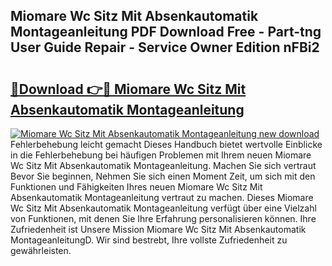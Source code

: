 ## Miomare Wc Sitz Mit Absenkautomatik Montageanleitung PDF Download Free - Part-tng User Guide Repair - Service Owner Edition nFBi2

# <h2><a href="http://df8rm8b.blite.top/?on=Miomare+Wc+Sitz+Mit+Absenkautomatik+Montageanleitung">🔗Download 👉🔴 Miomare Wc Sitz Mit Absenkautomatik Montageanleitung</a></h2>

[![Miomare Wc Sitz Mit Absenkautomatik Montageanleitung new download](https://i.imgur.com/lujVjoI.png)](http://df8rm8b.blite.top/?on=Miomare+Wc+Sitz+Mit+Absenkautomatik+Montageanleitung)
Fehlerbehebung leicht gemacht Dieses Handbuch bietet wertvolle Einblicke in die Fehlerbehebung bei häufigen Problemen mit Ihrem neuen Miomare Wc Sitz Mit Absenkautomatik Montageanleitung. Machen Sie sich vertraut Bevor Sie beginnen, Nehmen Sie sich einen Moment Zeit, um sich mit den Funktionen und Fähigkeiten Ihres neuen Miomare Wc Sitz Mit Absenkautomatik Montageanleitung vertraut zu machen. Dieses Miomare Wc Sitz Mit Absenkautomatik Montageanleitung verfügt über eine Vielzahl von Funktionen, mit denen Sie Ihre Erfahrung personalisieren können. Ihre Zufriedenheit ist Unsere Mission Miomare Wc Sitz Mit Absenkautomatik MontageanleitungD. Wir sind bestrebt, Ihre vollste Zufriedenheit zu gewährleisten.
